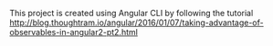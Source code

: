 This project is created using Angular CLI by following the tutorial http://blog.thoughtram.io/angular/2016/01/07/taking-advantage-of-observables-in-angular2-pt2.html
